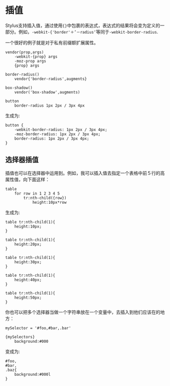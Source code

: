 插值
===
Stylus支持插入值，通过使用`{}`中包裹的表达式，表达式的结果将会变为定义的一部分。例如，`-webkit-{'border'＋’－radius‘`等同于`-webkit-border-radius`.

一个很好的例子就是对于私有前缀额扩展属性。

```
vendor(prop,args)
    -webkit-{prop} args
    -moz-prop args
    {prop} args

border-radius()
    vendor{'border-radius',augments}

box-shadow()
    vendor('box-shadow',augments)

button
    border-radius 1px 2px / 3px 4px
```

生成为:

```
button {
    -webkit-border-radius: 1px 2px / 3px 4px;
    -moz-border-radius: 1px 2px / 3px 4px;
    border-radius: 1px 2px / 3px 4px;
}
```

## 选择器插值

插值也可以在选择器中运用到。例如，我可以插入值去指定一个表格中前５行的高属性值，向下面这样：

```
table
    for row in 1 2 3 4 5
        tr:nth-child({row})
            height:10px*row
```

生成为:

```
table tr:nth-child(1){
    height:10px;
}

table tr:nth-child(1){
    height:20px;
}

table tr:nth-child(1){
    height:30px;
}

table tr:nth-child(1){
    height:40px;
}

table tr:nth-child(1){
    height:50px;
}
```

你也可以把多个选择器当做一个字符串放在一个变量中，去插入到他们应该在的地方：

```
mySelector = '#foo,#bar,.bar'

{mySelectors}
    background:#000
```

变成为:

```
#foo,
#bar,
.baz{
    background:#000l
}
```

